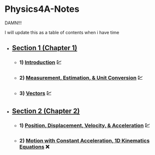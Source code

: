 # Physics4A-Notes
DAMN!!!

I will update this as a table of contents when i have time
- ## [Section 1 (Chapter 1)](/Section%201%20(Chapter%201)/)
	- ###  1) [Introduction](/Section%201%20(Chapter%201)/(1)%20Introduction/) 💹
	- ### 2) [Measurement, Estimation, & Unit Conversion](/Section%201%20(Chapter%201)/(2)%20Measurement,%20Estimation,%20&%20Unit%20Conversion/) 💹
	- ### 3) [Vectors](/Section%201%20(Chapter%201)/(3)%20Vectors/) 💹
- ## [Section 2 (Chapter 2)](/Section%202%20(Chapter%202)/)
	- ### 1) [Position, Displacement, Velocity, & Acceleration](/Section%202%20(Chapter%202)/Moving%20Along%20%a%20Straight%20Line/(1)%20Position,%20Displacement,%20Velocity,%20and%20Acceleration/) 💹
	- ### 2) [Motion with Constant Acceleration, 1D Kinematics Equations](/Section%202%20(Chapter%202)/Moving%20Along%20%a%20Straight%20Line/(2)%20Motion%20with%20Constant%20Acceleration,%201D%20Kinematic%20Equations/) ❌
